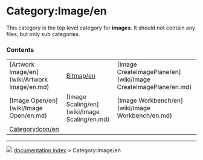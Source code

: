 # Category:Image/en
This category is the top level category for **images**. It should not contain any files, but only sub categories.

### Contents

|     |     |     |
| --- | --- | --- |
| [Artwork Image/en](wiki/Artwork Image/en.md) | [Bitmap/en](wiki/Bitmap/en.md) | [Image CreateImagePlane/en](wiki/Image CreateImagePlane/en.md) |
| [Image Open/en](wiki/Image Open/en.md) | [Image Scaling/en](wiki/Image Scaling/en.md) | [Image Workbench/en](wiki/Image Workbench/en.md) |
| [Category:Icon/en](wiki/Category_Icon/en.md) |



---
![](images/Right_arrow.png) [documentation index](../README.md) > Category:Image/en
